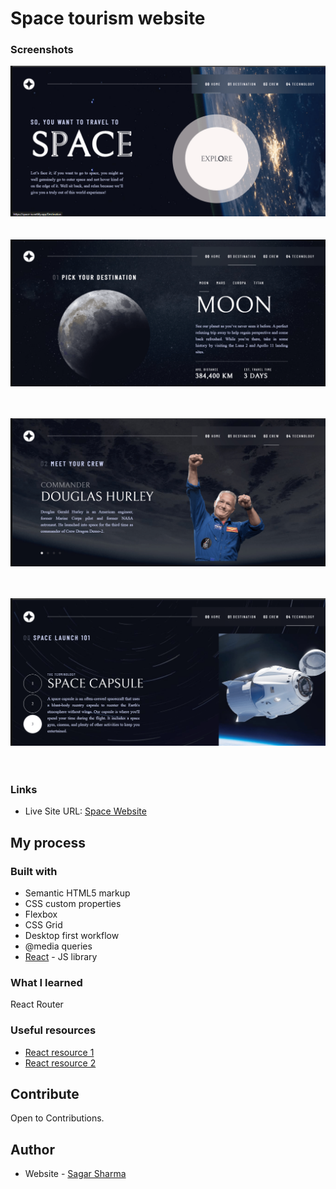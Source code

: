 # Space tourism website

### Screenshots
![](./site-preview-images/Screenshot1-min.png)
<br/><br/><br/>
![](./site-preview-images/Screenshot2-min.png)
<br/><br/><br/>

![](./site-preview-images/Screenshot3-min.png)
<br/><br/><br/>

![](./site-preview-images/Screenshot4-min.png)
<br/><br/><br/>




### Links

- Live Site URL: [Space Website](https://space-io.netlify.app)

## My process

### Built with

- Semantic HTML5 markup
- CSS custom properties
- Flexbox
- CSS Grid
- Desktop first workflow
- @media queries
- [React](https://reactjs.org/) - JS library

### What I learned

React Router

### Useful resources

- [React resource 1](https://scrimba.com/learn/learnreact) 
- [React resource 2](https://www.youtube.com/c/Codevolution) 

## Contribute
Open to Contributions.

## Author

- Website - [Sagar Sharma](https://sagar-io.github.io/)
